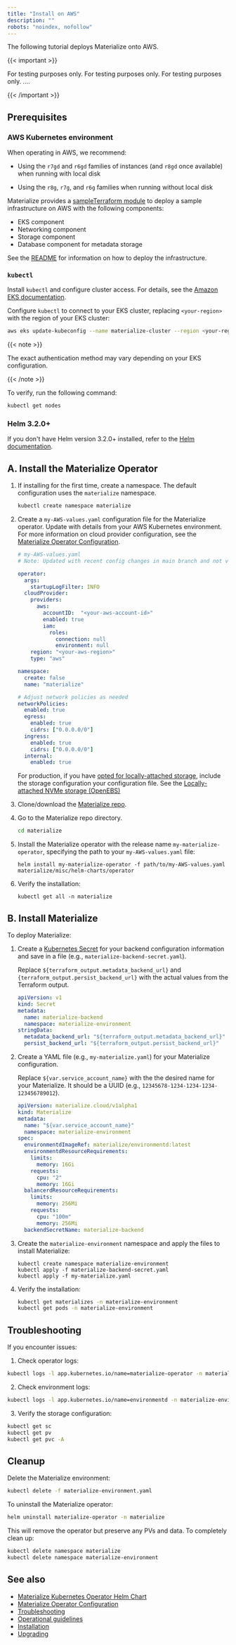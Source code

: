 ```yaml
---
title: "Install on AWS"
description: ""
robots: "noindex, nofollow"
---
```


The following tutorial deploys Materialize onto AWS.

{{< important >}}

For testing purposes only. For testing purposes only. For testing purposes only. ....

{{< /important >}}

## Prerequisites

### AWS Kubernetes environment

When operating in AWS, we recommend:

- Using the `r7gd` and `r6gd` families of instances (and `r8gd` once available)
  when running with local disk

- Using the `r8g`, `r7g`, and `r6g` families when running without local disk

[//]: # "TODO: Add Terraform and non-Terraform instructions here (tabbed)."

Materialize provides a [sampleTerraform
module](https://github.com/MaterializeInc/terraform-aws-materialize/blob/main/README.md)
to deploy a sample infrastructure on AWS with the following components:

- EKS component
- Networking component
- Storage component
- Database component for metadata storage

See the
[README](https://github.com/MaterializeInc/terraform-aws-materialize/blob/main/README.md)
for information on how to deploy the infrastructure.

### `kubectl`

Install `kubectl` and configure cluster access. For details, see the [Amazon EKS
documentation](https://docs.aws.amazon.com/eks/latest/userguide/install-kubectl.html).

Configure `kubectl` to connect to your EKS cluster, replacing
`<your-region>` with the region of your EKS cluster:

```bash
aws eks update-kubeconfig --name materialize-cluster --region <your-region>
```

{{< note >}}

The exact authentication method may vary depending on your EKS configuration.

{{< /note >}}

To verify, run the following command:

```bash
kubectl get nodes
```

### Helm 3.2.0+

If you don't have Helm version 3.2.0+ installed, refer to the [Helm
documentation](https://helm.sh/docs/intro/install/).


## A. Install the Materialize Operator

1. If installing for the first time, create a namespace. The default
   configuration uses the `materialize` namespace.

   ```bash
   kubectl create namespace materialize
   ```

1. Create a `my-AWS-values.yaml` configuration file for the Materialize
   operator. Update with details from your AWS Kubernetes environment. For more
   information on cloud provider configuration, see the [Materialize Operator
   Configuration](/self-managed/configuration/#operator-parameters).

      ```yaml
      # my-AWS-values.yaml
      # Note: Updated with recent config changes in main branch and not v0.125.2 branch

      operator:
        args:
          startupLogFilter: INFO
        cloudProvider:
          providers:
            aws:
              accountID:  "<your-aws-account-id>"
              enabled: true
              iam:
                roles:
                  connection: null
                  environment: null
          region: "<your-aws-region>"
          type: "aws"

      namespace:
        create: false
        name: "materialize"

      # Adjust network policies as needed
      networkPolicies:
        enabled: true
        egress:
          enabled: true
          cidrs: ["0.0.0.0/0"]
        ingress:
          enabled: true
          cidrs: ["0.0.0.0/0"]
        internal:
          enabled: true
      ```

   For production, if you have [opted for locally-attached storage](/self-managed/operational-guidelines/#locally-attached-nvme-storage-openebs),
   include the storage configuration your configuration file.  See the [Locally-attached NVMe storage (OpenEBS)](/self-managed/operational-guidelines/#locally-attached-nvme-storage-openebs)

1. Clone/download the [Materialize
   repo](https://github.com/MaterializeInc/materialize).

1. Go to the Materialize repo directory.

   ```bash
   cd materialize
   ```

1. Install the Materialize operator with the release name
   `my-materialize-operator`, specifying the path to your `my-AWS-values.yaml`
   file:

   ```shell
   helm install my-materialize-operator -f path/to/my-AWS-values.yaml materialize/misc/helm-charts/operator
   ```

1. Verify the installation:

    ```shell
    kubectl get all -n materialize
    ```

## B. Install Materialize

To deploy Materialize:

1. Create a [Kubernetes
   Secret](https://kubernetes.io/docs/concepts/configuration/secret/) for your
   backend configuration information and save in a file (e.g.,
   `materialize-backend-secret.yaml`).

   Replace `${terraform_output.metadata_backend_url}` and
   `{terraform_output.persist_backend_url}` with the actual values from the
   Terraform output.

    ```yaml
    apiVersion: v1
    kind: Secret
    metadata:
      name: materialize-backend
      namespace: materialize-environment
    stringData:
      metadata_backend_url: "${terraform_output.metadata_backend_url}"
      persist_backend_url: "${terraform_output.persist_backend_url}"
    ```

1. Create a YAML file (e.g., `my-materialize.yaml`) for your Materialize
   configuration.

   Replace `${var.service_account_name}` with the the desired name for your
   Materialize. It should be a UUID (e.g.,
   `12345678-1234-1234-1234-123456789012`).

   ```yaml
   apiVersion: materialize.cloud/v1alpha1
   kind: Materialize
   metadata:
     name: "${var.service_account_name}"
     namespace: materialize-environment
   spec:
     environmentdImageRef: materialize/environmentd:latest
     environmentdResourceRequirements:
       limits:
         memory: 16Gi
       requests:
         cpu: "2"
         memory: 16Gi
     balancerdResourceRequirements:
       limits:
         memory: 256Mi
       requests:
         cpu: "100m"
         memory: 256Mi
     backendSecretName: materialize-backend
   ```

1. Create the `materialize-environment` namespace and apply the files to install
   Materialize:

   ```shell
   kubectl create namespace materialize-environment
   kubectl apply -f materialize-backend-secret.yaml
   kubectl apply -f my-materialize.yaml
   ```

1. Verify the installation:

   ```bash
   kubectl get materializes -n materialize-environment
   kubectl get pods -n materialize-environment
   ```

## Troubleshooting

If you encounter issues:

1. Check operator logs:
```bash
kubectl logs -l app.kubernetes.io/name=materialize-operator -n materialize
```

2. Check environment logs:
```bash
kubectl logs -l app.kubernetes.io/name=environmentd -n materialize-environment
```

3. Verify the storage configuration:
```bash
kubectl get sc
kubectl get pv
kubectl get pvc -A
```

## Cleanup

Delete the Materialize environment:
```bash
kubectl delete -f materialize-environment.yaml
```

To uninstall the Materialize operator:
```bash
helm uninstall materialize-operator -n materialize
```

This will remove the operator but preserve any PVs and data. To completely clean
up:

```bash
kubectl delete namespace materialize
kubectl delete namespace materialize-environment
```

## See also

- [Materialize Kubernetes Operator Helm Chart](/self-managed/)
- [Materialize Operator Configuration](/self-managed/configuration/)
- [Troubleshooting](/self-managed/troubleshooting/)
- [Operational guidelines](/self-managed/operational-guidelines/)
- [Installation](/self-managed/installation/)
- [Upgrading](/self-managed/upgrading/)
